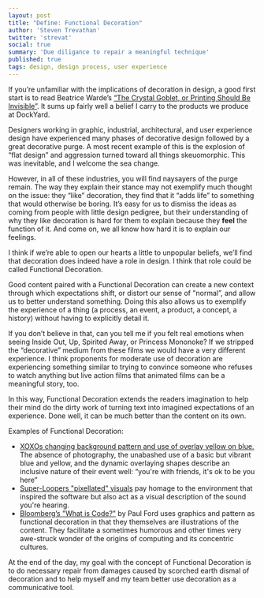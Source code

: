 ```yaml
---
layout: post
title: "Define: Functional Decoration"
author: 'Steven Trevathan'
twitter: 'strevat'
social: true
summary: 'Due diligance to repair a meaningful technique'
published: true
tags: design, design process, user experience
---
```


If you’re unfamiliar with the implications of decoration in design, a good first start is to read Beatrice Warde’s [“The Crystal Goblet, or Printing Should Be Invisible”](http://gmunch.home.pipeline.com/typo-L/misc/ward.htm). It sums up fairly well a belief I carry to the products we produce at DockYard.

Designers working in graphic, industrial, architectural, and user experience design have experienced many phases of decorative design followed by a great decorative purge. A most recent example of this is the explosion of “flat design” and aggression turned toward all things skeuomorphic. This was inevitable, and I welcome the sea change.

However, in all of these industries, you will find naysayers of the purge remain. The way they explain their stance may not exemplify much thought on the issue: they “like” decoration, they find that it “adds life” to something that would otherwise be boring. It’s easy for us to dismiss the ideas as coming from people with little design pedigree, but their understanding of why they like decoration is hard for them to explain because they **feel** the function of it. And come on, we all know how hard it is to explain our feelings.

I think if we’re able to open our hearts a little to unpopular beliefs, we’ll find that decoration does indeed have a role in design. I think that role could be called Functional Decoration.

Good content paired with a Functional Decoration can create a new context through which expectations shift, or distort our sense of "normal”, and allow us to better understand something. Doing this also allows us to exemplify the experience of a thing (a process, an event, a product, a concept, a history) without having to explicitly detail it.

If you don’t believe in that, can you tell me if you felt real emotions when seeing Inside Out, Up, Spirited Away, or Princess Mononoke? If we stripped the “decorative” medium from these films we would have a very different experience. I think proponents for moderate use of decoration are experiencing something similar to trying to convince someone who refuses to watch anything but live action films that animated films can be a meaningful story, too.

In this way, Functional Decoration extends the readers imagination to help their mind do the dirty work of turning text into imagined expectations of an experience. Done well, it can be much better than the content on its own.

Examples of Functional Decoration:
* [XOXOs changing background pattern and use of overlay yellow on blue.](http://2015.xoxofest.com/) The absence of photography, the unabashed use of a basic but vibrant blue and yellow, and the dynamic overlaying shapes describe an inclusive nature of their event well: “you're with friends, it's ok to be you here”
* [Super-Loopers "pixellated" visuals](http://superlooper.universlabs.co.uk/) pay homage to the environment that inspired the software but also act as a visual description of the sound you're hearing.
* [Bloomberg’s "What is Code?"](http://www.bloomberg.com/graphics/2015-paul-ford-what-is-code/) by Paul Ford uses graphics and pattern as functional decoration in that they themselves are illustrations of the content. They facilitate a sometimes humorous and other times very awe-struck wonder of the origins of computing and its concentric cultures.

At the end of the day, my goal with the concept of Functional Decoration is to do necessary repair from damages caused by scorched earth dismal of decoration and to help myself and my team better use decoration as a communicative tool.